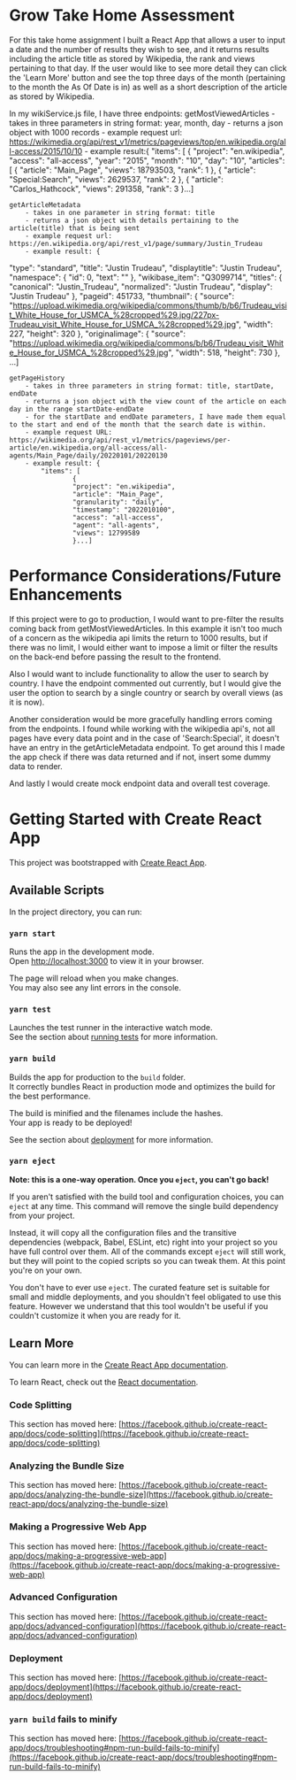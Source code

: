 # Grow Take Home Assessment

For this take home assignment I built a React App that allows a user to input a date and the number of results they wish to see, and it returns results including the article title as stored by Wikipedia, the rank and views pertaining to that day. If the user would like to see more detail they can click the 'Learn More' button and see the top three days of the month (pertaining to the month the As Of Date is in) as well as a short description of the article as stored by Wikipedia.

In my wikiService.js file, I have three endpoints:
    getMostViewedArticles 
        - takes in three parameters in string format: year, month, day
        - returns a json object with 1000 records 
        - example request url: https://wikimedia.org/api/rest_v1/metrics/pageviews/top/en.wikipedia.org/all-access/2015/10/10
        - example result:{
  "items": [
    {
      "project": "en.wikipedia",
      "access": "all-access",
      "year": "2015",
      "month": "10",
      "day": "10",
      "articles": [
        {
          "article": "Main_Page",
          "views": 18793503,
          "rank": 1
        },
        {
          "article": "Special:Search",
          "views": 2629537,
          "rank": 2
        },
        {
          "article": "Carlos_Hathcock",
          "views": 291358,
          "rank": 3
        }...]

    getArticleMetadata
        - takes in one parameter in string format: title
        - returns a json object with details pertaining to the article(title) that is being sent
        - example request url: https://en.wikipedia.org/api/rest_v1/page/summary/Justin_Trudeau
        - example result: {
  "type": "standard",
  "title": "Justin Trudeau",
  "displaytitle": "Justin Trudeau",
  "namespace": {
    "id": 0,
    "text": ""
  },
  "wikibase_item": "Q3099714",
  "titles": {
    "canonical": "Justin_Trudeau",
    "normalized": "Justin Trudeau",
    "display": "Justin Trudeau"
  },
  "pageid": 451733,
  "thumbnail": {
    "source": "https://upload.wikimedia.org/wikipedia/commons/thumb/b/b6/Trudeau_visit_White_House_for_USMCA_%28cropped%29.jpg/227px-Trudeau_visit_White_House_for_USMCA_%28cropped%29.jpg",
    "width": 227,
    "height": 320
  },
  "originalimage": {
    "source": "https://upload.wikimedia.org/wikipedia/commons/b/b6/Trudeau_visit_White_House_for_USMCA_%28cropped%29.jpg",
    "width": 518,
    "height": 730
  },
  ...]

    getPageHistory
        - takes in three parameters in string format: title, startDate, endDate
        - returns a json object with the view count of the article on each day in the range startDate-endDate
        - for the startDate and endDate parameters, I have made them equal to the start and end of the month that the search date is within.
        - example request URL: https://wikimedia.org/api/rest_v1/metrics/pageviews/per-article/en.wikipedia.org/all-access/all-agents/Main_Page/daily/20220101/20220130
        - example result: {
            "items": [
                    {
                    "project": "en.wikipedia",
                    "article": "Main_Page",
                    "granularity": "daily",
                    "timestamp": "2022010100",
                    "access": "all-access",
                    "agent": "all-agents",
                    "views": 12799589
                    }...]

# Performance Considerations/Future Enhancements

If this project were to go to production, I would want to pre-filter the results coming back from getMostViewedArticles. In this example it isn't too much of a concern as the wikipedia api limits the return to 1000 results, but if there was no limit, I would either want to impose a limit or filter the results on the back-end before passing the result to the frontend. 

Also I would want to include functionality to allow the user to search by country. I have the endpoint commented out currently, but I would give the user the option to search by a single country or search by overall views (as it is now).

Another consideration would be more gracefully handling errors coming from the endpoints. I found while working with the wikipedia api's, not all pages have every data point and in the case of 'Search:Special', it doesn't have an entry in the getArticleMetadata endpoint. To get around this I made the app check if there was data returned and if not, insert some dummy data to render.

And lastly I would create mock endpoint data and overall test coverage.

# Getting Started with Create React App

This project was bootstrapped with [Create React App](https://github.com/facebook/create-react-app).

## Available Scripts

In the project directory, you can run:

### `yarn start`

Runs the app in the development mode.\
Open [http://localhost:3000](http://localhost:3000) to view it in your browser.

The page will reload when you make changes.\
You may also see any lint errors in the console.

### `yarn test`

Launches the test runner in the interactive watch mode.\
See the section about [running tests](https://facebook.github.io/create-react-app/docs/running-tests) for more information.

### `yarn build`

Builds the app for production to the `build` folder.\
It correctly bundles React in production mode and optimizes the build for the best performance.

The build is minified and the filenames include the hashes.\
Your app is ready to be deployed!

See the section about [deployment](https://facebook.github.io/create-react-app/docs/deployment) for more information.

### `yarn eject`

**Note: this is a one-way operation. Once you `eject`, you can't go back!**

If you aren't satisfied with the build tool and configuration choices, you can `eject` at any time. This command will remove the single build dependency from your project.

Instead, it will copy all the configuration files and the transitive dependencies (webpack, Babel, ESLint, etc) right into your project so you have full control over them. All of the commands except `eject` will still work, but they will point to the copied scripts so you can tweak them. At this point you're on your own.

You don't have to ever use `eject`. The curated feature set is suitable for small and middle deployments, and you shouldn't feel obligated to use this feature. However we understand that this tool wouldn't be useful if you couldn't customize it when you are ready for it.

## Learn More

You can learn more in the [Create React App documentation](https://facebook.github.io/create-react-app/docs/getting-started).

To learn React, check out the [React documentation](https://reactjs.org/).

### Code Splitting

This section has moved here: [https://facebook.github.io/create-react-app/docs/code-splitting](https://facebook.github.io/create-react-app/docs/code-splitting)

### Analyzing the Bundle Size

This section has moved here: [https://facebook.github.io/create-react-app/docs/analyzing-the-bundle-size](https://facebook.github.io/create-react-app/docs/analyzing-the-bundle-size)

### Making a Progressive Web App

This section has moved here: [https://facebook.github.io/create-react-app/docs/making-a-progressive-web-app](https://facebook.github.io/create-react-app/docs/making-a-progressive-web-app)

### Advanced Configuration

This section has moved here: [https://facebook.github.io/create-react-app/docs/advanced-configuration](https://facebook.github.io/create-react-app/docs/advanced-configuration)

### Deployment

This section has moved here: [https://facebook.github.io/create-react-app/docs/deployment](https://facebook.github.io/create-react-app/docs/deployment)

### `yarn build` fails to minify

This section has moved here: [https://facebook.github.io/create-react-app/docs/troubleshooting#npm-run-build-fails-to-minify](https://facebook.github.io/create-react-app/docs/troubleshooting#npm-run-build-fails-to-minify)

